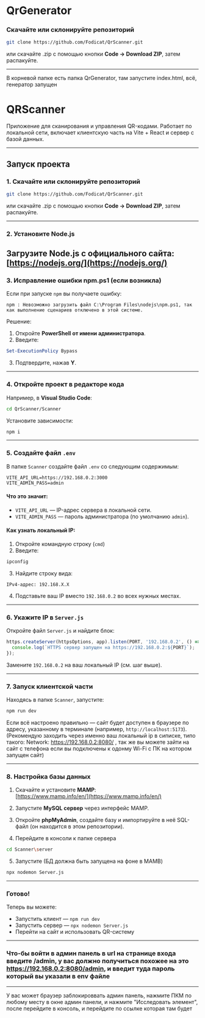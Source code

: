 # QrGenerator

### Скачайте или склонируйте репозиторий

```bash
git clone https://github.com/Fodicat/QrScanner.git
```

или скачайте .zip с помощью кнопки **Code → Download ZIP**, затем распакуйте.

---

В корневой папке есть папка QrGenerator, там запустите index.html, всё, генератор запущен

# QRScanner

Приложение для сканирования и управления QR-кодами. Работает по локальной сети, включает клиентскую часть на Vite + React и сервер с базой данных.

---

## Запуск проекта

### 1. Скачайте или склонируйте репозиторий

```bash
git clone https://github.com/Fodicat/QrScanner.git
```

или скачайте .zip с помощью кнопки **Code → Download ZIP**, затем распакуйте.

---

### 2. Установите Node.js

Загрузите Node.js с официального сайта:  
[https://nodejs.org/](https://nodejs.org/)
---

### 3. Исправление ошибки npm.ps1 (если возникла)

Если при запуске `npm` вы получаете ошибку:

```
npm : Невозможно загрузить файл C:\Program Files\nodejs\npm.ps1, так как выполнение сценариев отключено в этой системе.
```

Решение:

1. Откройте **PowerShell от имени администратора**.
2. Введите:

```powershell
Set-ExecutionPolicy Bypass
```

3. Подтвердите, нажав **Y**.

---

### 4. Откройте проект в редакторе кода

Например, в **Visual Studio Code**:

```bash
cd QrScanner/Scanner
```

Установите зависимости:

```bash
npm i
```

---

### 5. Создайте файл `.env`

В папке `Scanner` создайте файл `.env` со следующим содержимым:

```
VITE_API_URL=https://192.168.0.2:3000
VITE_ADMIN_PASS=admin
```

#### Что это значит:

- `VITE_API_URL` — IP-адрес сервера в локальной сети.
- `VITE_ADMIN_PASS` — пароль администратора (по умолчанию `admin`).

#### Как узнать локальный IP:

1. Откройте командную строку (`cmd`)
2. Введите:

```bash
ipconfig
```

3. Найдите строку вида:

```
IPv4-адрес: 192.168.X.X
```

4. Подставьте ваш IP вместо `192.168.0.2` во всех нужных местах.

---

### 6. Укажите IP в `Server.js`

Откройте файл `Server.js` и найдите блок:

```js
https.createServer(httpsOptions, app).listen(PORT, '192.168.0.2', () => {
  console.log(`HTTPS сервер запущен на https://192.168.0.2:${PORT}`);
});
```

Замените `192.168.0.2` на ваш локальный IP (см. шаг выше).

---

### 7. Запуск клиентской части

Находясь в папке `Scanner`, запустите:

```bash
npm run dev
```

Если всё настроено правильно — сайт будет доступен в браузере по адресу, указанному в терминале (например, `http://localhost:5173`).(Рекомендую заходить через именно ваш локальный ip в сиписке, типо такого: Network: https://192.168.0.2:8080/ , так же вы можете зайти на сайт с телефона если вы подключены к одонму Wi-Fi с ПК на котором запущен сайт)

---

### 8. Настройка базы данных

1. Скачайте и установите **MAMP**:  
[https://www.mamp.info/en/](https://www.mamp.info/en/)

2. Запустите **MySQL сервер** через интерфейс MAMP.

3. Откройте **phpMyAdmin**, создайте базу и импортируйте в неё SQL-файл (он находится в этом репозитории).

4. Перейдите в консоли к папке сервера 
```bash
cd Scanner\server
```

5. Запустите (БД должна быть запущена на фоне в MAMB)

```bash
npx nodemon Server.js
```

---

### Готово!

Теперь вы можете:

- Запустить клиент — `npm run dev`
- Запустить сервер — `npx nodemon Server.js`
- Перейти на сайт и использовать QR-систему


---
### Что-бы войти в админ панель в url на странице входа введите /admin, у вас должно получиться похожее на это https://192.168.0.2:8080/admin, и введит туда пароль который вы указали в env файле

---

У вас может браузер заблокироввать админ панель, нажмите ПКМ по любому месту в окне админ панели, и нажмите "Исследовать элемент", после перейдите в консоль, и перейдите по ссылке которая там будет